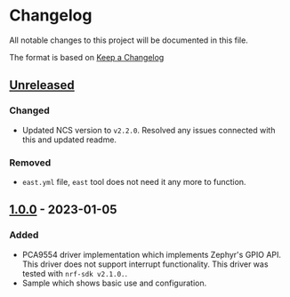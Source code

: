 # Changelog

All notable changes to this project will be documented in this file.

The format is based on [Keep a Changelog](https://keepachangelog.com/en/1.0.0/)

## [Unreleased]

### Changed

-  Updated NCS version to `v2.2.0`. Resolved any issues connected with this and 
   updated readme.

### Removed

-   `east.yml` file, `east` tool does not need it any more to function.

## [1.0.0] - 2023-01-05

### Added

-   PCA9554 driver implementation which implements Zephyr's GPIO API. This driver
    does not support interrupt functionality. This driver was tested with
    `nrf-sdk v2.1.0.`.
-   Sample which shows basic use and configuration.

[Unreleased]: https://github.com/IRNAS/irnas-pca9554-driver/compare/v1.0.0...HEAD

[1.0.0]: https://github.com/IRNAS/irnas-pca9554-driver/compare/6f7a9b66a890d6ea1cd648d72d7a67404892e5f3...v1.0.0
